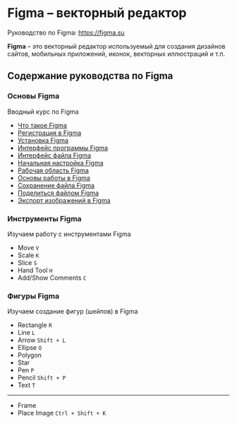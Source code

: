 # Figma &ndash; векторный редактор
Руководство по Figma: https://figma.su

**Figma** &ndash; это векторный редактор используемый для создания дизайнов сайтов, мобильных приложений, иконок, векторных иллюстраций и т.п.

## Содержание руководства по Figma

### Основы Figma
Вводный курс по Figma
- [Что такое Figma](00-begin/00-chto-takoe-figma.md)
- [Регистрация в Figma](00-begin/02-registracziya-v-figma.md)
- [Установка Figma](00-begin/04-ustanovka-figma.md)
- [Интерфейс программы Figma](00-begin/06-interfejs-programmy-figma.md)
- [Интерфейс файла Figma](00-begin/08-interfejs-fajla-figma.md)
- [Начальная настройка Figma](00-begin/10-nachalnaya-nastrojka-figma.md)
- [Рабочая область Figma](00-begin/12-rabochaya-oblast-figma.md)
- [Основы работы в Figma](00-begin/14-osnovy-raboty-v-figma.md)
- [Сохранение файла Figma](00-begin/16-sohranenie-fajla-figma.md)
- [Поделиться файлом Figma](00-begin/18-podelitsya-fajlom-figma.md)
- [Экспорт изображений в Figma](00-begin/20-eksport-izobrazhenij-v-figma.md)

### Инструменты Figma
Изучаем работу с инструментами Figma
- Move `V`
- Scale `K`
- Slice `S`
- Hand Tool `H`
- Add/Show Comments `C`

### Фигуры Figma
Изучаем создание фигур (шейпов) в Figma
- Rectangle `R`
- Line `L`
- Arrow `Shift + L`
- Ellipse `O`
- Polygon
- Star
- Pen `P`
- Pencil `Shift + P`
- Text `T`
---
- Frame
- Place Image `Ctrl + Shift + K`
